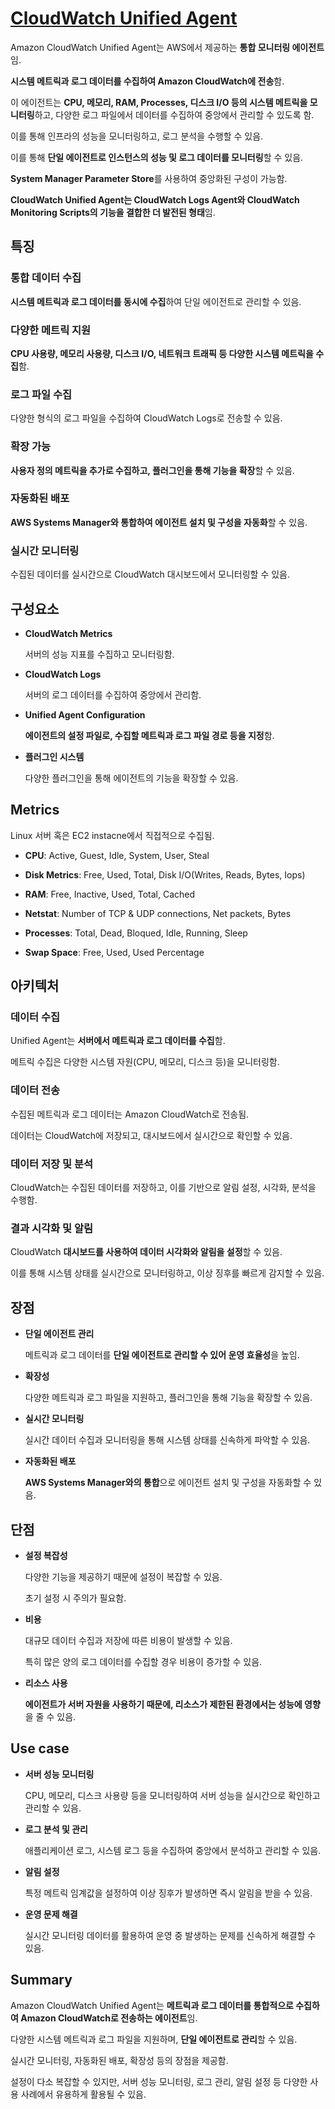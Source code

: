 # [CloudWatch Unified Agent](https://docs.aws.amazon.com/AmazonCloudWatch/latest/monitoring/Install-CloudWatch-Agent.html)

Amazon CloudWatch Unified Agent는 AWS에서 제공하는 **통합 모니터링 에이전트**임. 

**시스템 메트릭과 로그 데이터를 수집하여 Amazon CloudWatch에 전송**함. 

이 에이전트는 **CPU, 메모리, RAM, Processes, 디스크 I/O 등의 시스템 메트릭을 모니터링**하고, 다양한 로그 파일에서 데이터를 수집하여 중앙에서 관리할 수 있도록 함. 

이를 통해 인프라의 성능을 모니터링하고, 로그 분석을 수행할 수 있음.

이를 통해 **단일 에이전트로 인스턴스의 성능 및 로그 데이터를 모니터링**할 수 있음. 

**System Manager Parameter Store**를 사용하여 중앙화된 구성이 가능함.

**CloudWatch Unified Agent는 CloudWatch Logs Agent와 CloudWatch Monitoring Scripts의 기능을 결합한 더 발전된 형태**임.

## 특징

### 통합 데이터 수집

**시스템 메트릭과 로그 데이터를 동시에 수집**하여 단일 에이전트로 관리할 수 있음.

### 다양한 메트릭 지원

**CPU 사용량, 메모리 사용량, 디스크 I/O, 네트워크 트래픽 등 다양한 시스템 메트릭을 수집**함.

### 로그 파일 수집

다양한 형식의 로그 파일을 수집하여 CloudWatch Logs로 전송할 수 있음.

### 확장 가능

**사용자 정의 메트릭을 추가로 수집하고, 플러그인을 통해 기능을 확장**할 수 있음.

### 자동화된 배포

**AWS Systems Manager와 통합하여 에이전트 설치 및 구성을 자동화**할 수 있음.

### 실시간 모니터링

수집된 데이터를 실시간으로 CloudWatch 대시보드에서 모니터링할 수 있음.


## 구성요소

* **CloudWatch Metrics**

    서버의 성능 지표를 수집하고 모니터링함.

* **CloudWatch Logs**

    서버의 로그 데이터를 수집하여 중앙에서 관리함.

* **Unified Agent Configuration**

    **에이전트의 설정 파일로, 수집할 메트릭과 로그 파일 경로 등을 지정**함.

* **플러그인 시스템**

    다양한 플러그인을 통해 에이전트의 기능을 확장할 수 있음.

## Metrics

Linux 서버 혹은 EC2 instacne에서 직접적으로 수집됨.

* **CPU**: Active, Guest, Idle, System, User, Steal

* **Disk Metrics**: Free, Used, Total, Disk I/O(Writes, Reads, Bytes, Iops)

* **RAM**: Free, Inactive, Used, Total, Cached

* **Netstat**: Number of TCP & UDP connections, Net packets, Bytes

* **Processes**: Total, Dead, Bloqued, Idle, Running, Sleep

* **Swap Space**: Free, Used, Used Percentage

## 아키텍처

### 데이터 수집

Unified Agent는 **서버에서 메트릭과 로그 데이터를 수집**함. 

메트릭 수집은 다양한 시스템 자원(CPU, 메모리, 디스크 등)을 모니터링함.

### 데이터 전송

수집된 메트릭과 로그 데이터는 Amazon CloudWatch로 전송됨. 

데이터는 CloudWatch에 저장되고, 대시보드에서 실시간으로 확인할 수 있음.

### 데이터 저장 및 분석

CloudWatch는 수집된 데이터를 저장하고, 이를 기반으로 알림 설정, 시각화, 분석을 수행함.

### 결과 시각화 및 알림

CloudWatch **대시보드를 사용하여 데이터 시각화와 알림을 설정**할 수 있음.

이를 통해 시스템 상태를 실시간으로 모니터링하고, 이상 징후를 빠르게 감지할 수 있음.

## 장점

* **단일 에이전트 관리**

    메트릭과 로그 데이터를 **단일 에이전트로 관리할 수 있어 운영 효율성**을 높임.

* **확장성**

    다양한 메트릭과 로그 파일을 지원하고, 플러그인을 통해 기능을 확장할 수 있음.

* **실시간 모니터링**

    실시간 데이터 수집과 모니터링을 통해 시스템 상태를 신속하게 파악할 수 있음.

* **자동화된 배포**

    **AWS Systems Manager와의 통합**으로 에이전트 설치 및 구성을 자동화할 수 있음.

## 단점

* **설정 복잡성**

    다양한 기능을 제공하기 때문에 설정이 복잡할 수 있음. 
    
    초기 설정 시 주의가 필요함.

* **비용**

    대규모 데이터 수집과 저장에 따른 비용이 발생할 수 있음. 
    
    특히 많은 양의 로그 데이터를 수집할 경우 비용이 증가할 수 있음.

* **리소스 사용**

    **에이전트가 서버 자원을 사용하기 때문에, 리소스가 제한된 환경에서는 성능에 영향**을 줄 수 있음.

## Use case

* **서버 성능 모니터링**

    CPU, 메모리, 디스크 사용량 등을 모니터링하여 서버 성능을 실시간으로 확인하고 관리할 수 있음.

* **로그 분석 및 관리**

    애플리케이션 로그, 시스템 로그 등을 수집하여 중앙에서 분석하고 관리할 수 있음.

* **알림 설정**

    특정 메트릭 임계값을 설정하여 이상 징후가 발생하면 즉시 알림을 받을 수 있음.

* **운영 문제 해결**

    실시간 모니터링 데이터를 활용하여 운영 중 발생하는 문제를 신속하게 해결할 수 있음.

## Summary

Amazon CloudWatch Unified Agent는 **메트릭과 로그 데이터를 통합적으로 수집하여 Amazon CloudWatch로 전송하는 에이전트**임. 

다양한 시스템 메트릭과 로그 파일을 지원하며, **단일 에이전트로 관리**할 수 있음. 

실시간 모니터링, 자동화된 배포, 확장성 등의 장점을 제공함. 

설정이 다소 복잡할 수 있지만, 서버 성능 모니터링, 로그 관리, 알림 설정 등 다양한 사용 사례에서 유용하게 활용될 수 있음.